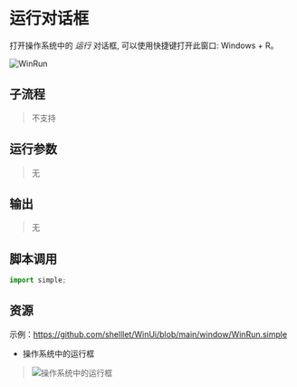# 运行对话框 
打开操作系统中的 *运行* 对话框, 可以使用快捷键打开此窗口: Windows + R。

![WinRun](./images/08.png ':size=90%')

## 子流程
> 不支持


## 运行参数

> 无


## 输出
> 无


## 脚本调用

```python
import simple;

```

## 资源

示例：https://github.com/shelllet/WinUi/blob/main/window/WinRun.simple





*   操作系统中的运行框
  >  ![操作系统中的运行框](./images/01.png ':size=40%')

